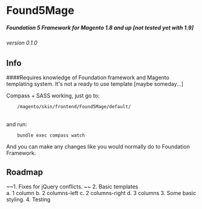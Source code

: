 # Found5Mage
##### Foundation 5 Framework for Magento 1.8 and up [not tested yet with 1.9]
###### version 0.1.0


## Info
####Requires knowledge of Foundation framework and Magento templating system. It's not a ready to use template [maybe someday...]


Compass + SASS working, just go to:

		/magento/skin/frontend/Found5Mage/default/

<br>
and run:<br>

		bundle exec compass watch

And you can make any changes like you would normally do to Foundation Framework. 


## Roadmap

~~1. Fixes for jQuery conflicts. ~~
2. Basic templates<br>
	a. 1 column
	b. 2 columns-left
	c. 2 columns-right
	d. 3 columns
3. Some basic styling. 
4. Testing